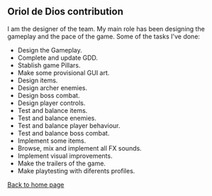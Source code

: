 ## **Oriol de Dios contribution**

I am the designer of the team. My main role has been designing the gameplay and the pace of the game. Some of the tasks I've done:

- Design the Gameplay.
- Complete and update GDD.
- Stablish game Pillars.
- Make some provisional GUI art.
- Design items.
- Design archer enemies.
- Design boss combat.
- Design player controls.
- Test and balance items.
- Test and balance enemies.
- Test and balance player behaviour.
- Test and balance boss combat.
- Implement some items.
- Browse, mix and implement all FX sounds.
- Implement visual improvements.
- Make the trailers of the game.
- Make playtesting with diferents profiles.

[Back to home page](https://softcactusteam.github.io/Warcraft-Heroes-Beyond-Time/)
